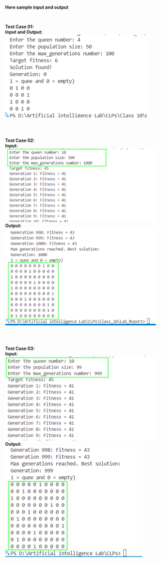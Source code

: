<ul>
 
 <b>Here sample input and output</b>

 <br>
 
<b>Test Case 01: </b>
 <br>
<b>Input and Output:</b>
<img src="output\2nd_input_output.png"/>

<br><br>

<b>Test Case 02: </b>
 <br>
<b>Input:</b>
<img src="output\1st_input.png"/>
<b>Output:</b>
<img src="output\1st_output.png"/>

<br><br>

<b>Test Case 03: </b>
 <br>
<b>Input:</b>
<img src="output\3rd_input.png"/>
<b>Output:</b>
<img src="output\3rd_output.png"/>
 

</ul>
